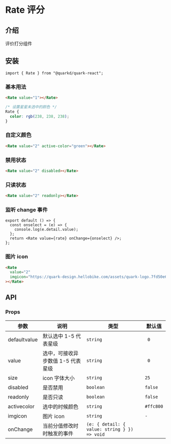 # Rate 评分

## 介绍

评价打分组件

## 安装

```tsx
import { Rate } from "@quarkd/quark-react";
```

### 基本用法

```html
<Rate value="1"></Rate>
```

```css
/* 设置星星未选中的颜色 */
Rate {
  color: rgb(238, 238, 238);
}
```

### 自定义颜色

```html
<Rate value="2" active-color="green"></Rate>
```

### 禁用状态

```html
<Rate value="2" disabled></Rate>
```

### 只读状态

```html
<Rate value="2" readonly></Rate>
```

### 监听 change 事件

```tsx
export default () => {
  const onselect = (e) => {
    console.log(e.detail.value);
  };
  return <Rate value={rate} onChange={onselect} />;
};
```

### 图片 icon

```html
<Rate
  value="2"
  imgicon="https://quark-design.hellobike.com/assets/quark-logo.7fd50e67.png"
></Rate>
```

## API

### Props

| 参数         | 说明                              | 类型                                         | 默认值    |
| ------------ | --------------------------------- | -------------------------------------------- | --------- |
| defaultvalue | 默认选中 1-5 代表星级             | `string`                                     | ` 0`      |
| value        | 选中，可接收异步数值 1-5 代表星级 | `string`                                     | ` 0`      |
| size         | icon 字体大小                     | `string`                                     | `25`      |
| disabled     | 是否禁用                          | `boolean`                                    | `false`   |
| readonly     | 是否只读                          | `boolean`                                    | `false`   |
| activecolor  | 选中的时候颜色                    | `string`                                     | `#ffc800` |
| imgicon      | 图片 icon                         | `string`                                     | `-`       |
| onChange     | 当前分值修改时时触发的事件        | `(e: { detail: { value: string } }) => void` |           |
